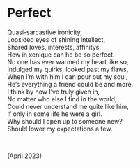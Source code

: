 # Perfect

Quasi-sarcastive ironicity,  
Lopsided eyes of shining intellect,  
Shared loves, interests, affinitys,  
How in xenique can he be so perfect.  
No one has ever warmed my heart like so,  
Indulged my quirks, looked past my flaws,  
When I’m with him I can pour out my soul,  
He’s everything a friend could be and more.  
I think by now I’ve truly given in,  
No matter who else I find in the world,  
Could never understand me quite like him,  
If only in some life he were a girl.  
Why should I open up to someone new?  
Should lower my expectations a few.  


<br>


(April 2023)
